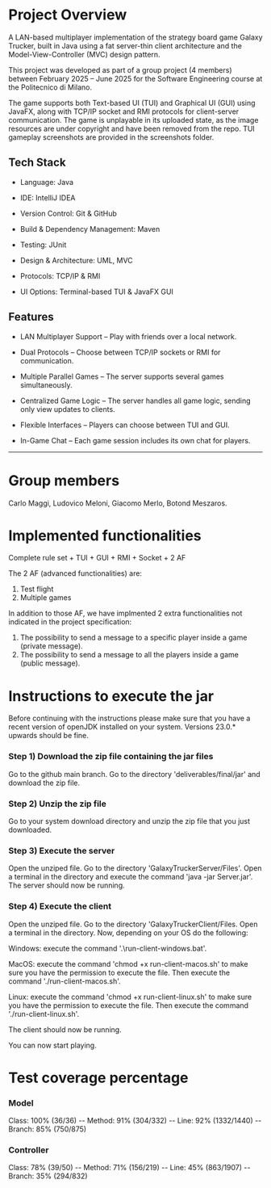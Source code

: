 # Project Overview

A LAN-based multiplayer implementation of the strategy board game Galaxy Trucker, built in Java using a fat server-thin client architecture and the Model-View-Controller (MVC) design pattern.

This project was developed as part of a group project (4 members) between February 2025 – June 2025 for the Software Engineering course at the Politecnico di Milano.

The game supports both Text-based UI (TUI) and Graphical UI (GUI) using JavaFX, along with TCP/IP socket and RMI protocols for client-server communication. The game is unplayable in its uploaded state, as the image resources are under copyright and have been removed from the repo. TUI gameplay screenshots are provided in the screenshots folder.

## Tech Stack

- Language: Java

- IDE: IntelliJ IDEA

- Version Control: Git & GitHub

- Build & Dependency Management: Maven

- Testing: JUnit

- Design & Architecture: UML, MVC

- Protocols: TCP/IP & RMI

- UI Options: Terminal-based TUI & JavaFX GUI

 ## Features

- LAN Multiplayer Support – Play with friends over a local network.

- Dual Protocols – Choose between TCP/IP sockets or RMI for communication.

- Multiple Parallel Games – The server supports several games simultaneously.

- Centralized Game Logic – The server handles all game logic, sending only view updates to clients.

- Flexible Interfaces – Players can choose between TUI and GUI.

- In-Game Chat – Each game session includes its own chat for players.

---

 # Group members

 Carlo Maggi, Ludovico Meloni, Giacomo Merlo, Botond Meszaros.

 # Implemented functionalities

 Complete rule set + TUI + GUI + RMI + Socket + 2 AF

 The 2 AF (advanced functionalities) are:

 1) Test flight
 2) Multiple games

In addition to those AF, we have implmented 2 extra functionalities not indicated in the project specification:

1) The possibility to send a message to a specific player inside a game (private message).
2) The possibility to send a message to all the players inside a game (public message).

# Instructions to execute the jar

Before continuing with the instructions please make sure that you have a recent version of openJDK installed on your system. Versions 23.0.* upwards should be fine.

### Step 1) Download the zip file containing the jar files

Go to the github main branch. Go to the directory 'deliverables/final/jar' and download the zip file.

### Step 2) Unzip the zip file

Go to your system download directory and unzip the zip file that you just downloaded.

### Step 3) Execute the server

Open the unziped file. Go to the directory 'GalaxyTruckerServer/Files'. Open a terminal in the directory and execute the command 'java -jar Server.jar'.
The server should now be running.

### Step 4) Execute the client

Open the unziped file. Go to the directory 'GalaxyTruckerClient/Files. Open a terminal in the directory. Now, depending on your OS do the following:

Windows: execute the command '.\run-client-windows.bat'.

MacOS: execute the command 'chmod +x run-client-macos.sh' to make sure you have the permission to execute the file. Then execute the command './run-client-macos.sh'.

Linux: execute the command 'chmod +x run-client-linux.sh' to make sure you have the permission to execute the file. Then execute the command './run-client-linux.sh'.

The client should now be running.

You can now start playing. 

# Test coverage percentage

### Model

Class: 100% (36/36) -- Method: 91% (304/332) -- Line: 92% (1332/1440) -- Branch: 85% (750/875)

### Controller

Class: 78% (39/50) -- Method: 71% (156/219) -- Line: 45% (863/1907) -- Branch: 35% (294/832)



